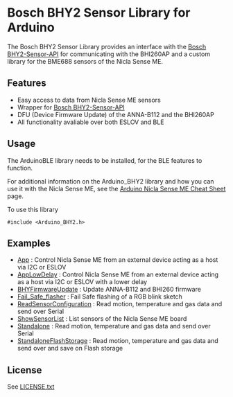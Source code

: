 # Bosch BHY2 Sensor Library for Arduino

The Bosch BHY2 Sensor Library provides an interface with the [Bosch BHY2-Sensor-API](https://github.com/BoschSensortec/BHY2-Sensor-API) for communicating with the BHI260AP and a custom library for the BME688 sensors of the Nicla Sense ME.

## Features

- Easy access to data from Nicla Sense ME sensors
- Wrapper for [Bosch BHY2-Sensor-API](https://github.com/BoschSensortec/BHY2-Sensor-API)
- DFU (Device Firmware Update) of the ANNA-B112 and the BHI260AP
- All functionality avaliable over both ESLOV and BLE

## Usage

The ArduinoBLE library needs to be installed, for the BLE features to function.

For additional information on the Arduino_BHY2 library and how you can use it with the Nicla Sense ME, see the [Arduino Nicla Sense ME Cheat Sheet](https://docs.arduino.cc/tutorials/nicla-sense-me/cheat-sheet) page.

To use this library
```
#include <Arduino_BHY2.h>
```

## Examples

- [App](examples/App/App.ino) : Control Nicla Sense ME from an external device acting as a host via I2C or ESLOV
- [AppLowDelay](examples/AppLowDelay/AppLowDelay.ino) : Control Nicla Sense ME from an external device acting as a host via I2C or ESLOV with a lower delay
- [BHYFirmwareUpdate](examples/BHYFirmwareUpdate/BHYFirmwareUpdate.ino) : Update ANNA-B112 and BHI260 firmware
- [Fail_Safe_flasher](examples/Fail_Safe_flasher/Fail_Safe_flasher.ino) : Fail Safe flashing of a RGB blink sketch
- [ReadSensorConfiguration](examples/ReadSensorConfiguration/ReadSensorConfiguration.ino) : Read motion, temperature and gas data and send over Serial
- [ShowSensorList](examples/ShowSensorList/ShowSensorList.ino) : List sensors of the Nicla Sense ME board
- [Standalone](examples/Standalone/Standalone.ino) : Read motion, temperature and gas data and send over Serial
- [StandaloneFlashStorage](examples/StandaloneFlashStorage/StandaloneFlashStorage.ino) : Read motion, temperature and gas data and send over and save on Flash storage 

## License

See [LICENSE.txt](LICENSE.txt)